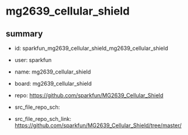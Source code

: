 # mg2639_cellular_shield
 
## summary 
* id: sparkfun_mg2639_cellular_shield_mg2639_cellular_shield
* user: sparkfun
* name: mg2639_cellular_shield
* board: mg2639_cellular_shield
* repo: https://github.com/sparkfun/MG2639_Cellular_Shield



* src_file_repo_sch: 
* src_file_repo_sch_link: https://github.com/sparkfun/MG2639_Cellular_Shield/tree/master/




